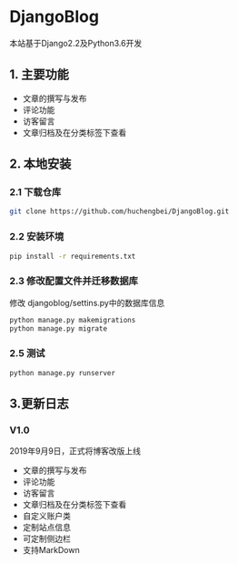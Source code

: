 # DjangoBlog
本站基于Django2.2及Python3.6开发

## 1. 主要功能
- 文章的撰写与发布
- 评论功能
- 访客留言
- 文章归档及在分类标签下查看

## 2. 本地安装
### 2.1 下载仓库
```bash
git clone https://github.com/huchengbei/DjangoBlog.git
```
### 2.2 安装环境
```bash
pip install -r requirements.txt
```
### 2.3 修改配置文件并迁移数据库
修改 djangoblog/settins.py中的数据库信息
```bash
python manage.py makemigrations
python manage.py migrate
```
### 2.5 测试
```bash
python manage.py runserver
```

## 3.更新日志
### V1.0
2019年9月9日，正式将博客改版上线

- 文章的撰写与发布
- 评论功能
- 访客留言
- 文章归档及在分类标签下查看
- 自定义账户类
- 定制站点信息
- 可定制侧边栏
- 支持MarkDown
